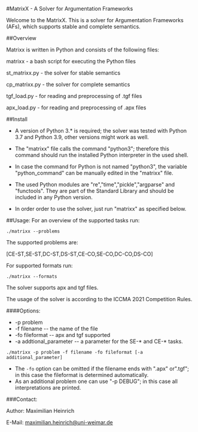#MatrixX - A Solver for Argumentation Frameworks

Welcome to the MatrixX. This is a solver for Argumentation Frameworks (AFs), which supports stable and complete semantics.

##Overview

Matrixx is written in Python and consists of the following files:

matrixx - a bash script for executing the Python files

st_matrixx.py - the solver for stable semantics

cp_matrixx.py - the solver for complete semantics

tgf_load.py - for reading and preprocessing of .tgf files

apx_load.py - for reading and preprocessing of .apx files


##Install

- A version of Python 3.* is required; the solver was tested with Python 3.7 and Python 3.9, other versions might work as well.

- The "matrixx" file calls the command "python3"; therefore this command should run the installed Python interpreter in the used shell.

- In case the command for Python is not named "python3", the variable "python_command" can be manually edited in the "matrixx" file.

- The used Python modules are "re","time","pickle","argparse" and "functools". They are part of the Standard Library and should be included in any Python version.

- In order order to use the solver, just run "matrixx" as specified below.


##Usage:
For an overview of the supported tasks run:

```./matrixx --problems```

The supported problems are:

[CE-ST,SE-ST,DC-ST,DS-ST,CE-CO,SE-CO,DC-CO,DS-CO]

For supported formats run:


```./matrixx --formats```

The solver supports apx and tgf files.

The usage of the solver is according to the ICCMA 2021 Competition Rules.

####Options:
- -p problem
- -f filename -- the name of the file
- -fo fileformat -- apx and tgf supported
- -a addtional_parameter -- a parameter for the SE-\* and CE-\* tasks.  

```./matrixx -p problem -f filename -fo fileformat [-a additional_parameter]```

- The ```-fo``` option can be omitted if the filename ends with ".apx" or".tgf"; in this case the fileformat is determined automatically.
- As an additional problem one can use "-p DEBUG"; in this case all interpretations are printed.


###Contact:

Author: Maximilian Heinrich

E-Mail: maximilian.heinrich@uni-weimar.de
